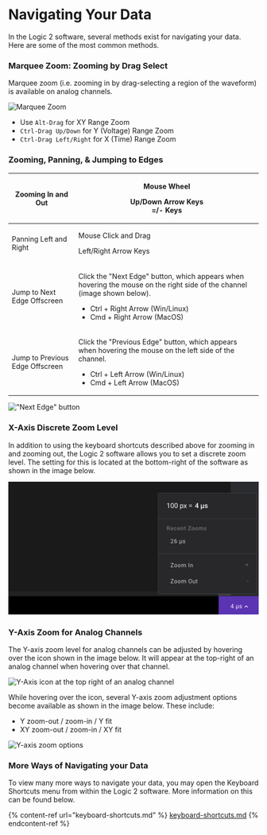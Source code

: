 # Navigating Your Data

In the Logic 2 software, several methods exist for navigating your data. Here are some of the most common methods.

### Marquee Zoom: Zooming by Drag Select

Marquee zoom (i.e. zooming in by drag-selecting a region of the waveform) is available on analog channels.

![Marquee Zoom](<../../.gitbook/assets/Screen Shot 2022-06-07 at 4.06.58 PM.png>)

* Use `Alt-Drag` for XY Range Zoom&#x20;
* `Ctrl-Drag Up/Down` for Y (Voltage) Range Zoom
* `Ctrl-Drag Left/Right` for X (Time) Range Zoom

### Zooming, Panning, & Jumping to Edges

| Zooming In and Out              | <p>Mouse Wheel</p><p>Up/Down Arrow Keys<br>=/- Keys</p>                                                                                                                                                            |
| ------------------------------- | ------------------------------------------------------------------------------------------------------------------------------------------------------------------------------------------------------------------ |
| Panning Left and Right          | <p>Mouse Click and Drag</p><p>Left/Right Arrow Keys</p>                                                                                                                                                            |
| Jump to Next Edge Offscreen     | <p>Click the "Next Edge" button, which appears when hovering the mouse on the right side of the channel (image shown below).</p><ul><li>Ctrl + Right Arrow (Win/Linux)</li><li>Cmd + Right Arrow (MacOS)</li></ul> |
| Jump to Previous Edge Offscreen | <p></p><p>Click the "Previous Edge" button, which appears when hovering the mouse on the left side of the channel.</p><ul><li>Ctrl + Left Arrow (Win/Linux)</li><li>Cmd + Left Arrow (MacOS)</li></ul>             |

!["Next Edge" button](<../../.gitbook/assets/Screen Shot 2021-02-10 at 5.25.27 PM (1).png>)

### X-Axis Discrete Zoom Level

In addition to using the keyboard shortcuts described above for zooming in and zooming out, the Logic 2 software allows you to set a discrete zoom level. The setting for this is located at the bottom-right of the software as shown in the image below.

![Discrete Zoom Level Setting](<../../.gitbook/assets/Screen Shot 2022-08-10 at 6.48.35 PM.png>)

### Y-Axis Zoom for Analog Channels

The Y-axis zoom level for analog channels can be adjusted by hovering over the icon shown in the image below. It will appear at the top-right of an analog channel when hovering over that channel.

![Y-Axis icon at the top right of an analog channel](<../../.gitbook/assets/Screen Shot 2021-08-16 at 6.35.06 PM.png>)

While hovering over the icon, several Y-axis zoom adjustment options become available as shown in the image below. These include:

* Y zoom-out / zoom-in / Y fit
* XY zoom-out / zoom-in / XY fit

![Y-axis zoom options](<../../.gitbook/assets/Screen Shot 2021-08-16 at 6.28.50 PM.png>)

### More Ways of Navigating your Data

To view many more ways to navigate your data, you may open the Keyboard Shortcuts menu from within the Logic 2 software. More information on this can be found below.

{% content-ref url="keyboard-shortcuts.md" %}
[keyboard-shortcuts.md](keyboard-shortcuts.md)
{% endcontent-ref %}



